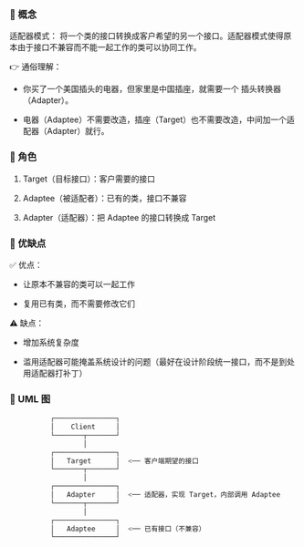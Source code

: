 ### 🔹 概念

适配器模式：
将一个类的接口转换成客户希望的另一个接口。适配器模式使得原本由于接口不兼容而不能一起工作的类可以协同工作。

👉 通俗理解：

* 你买了一个美国插头的电器，但家里是中国插座，就需要一个 插头转换器（Adapter）。

* 电器（Adaptee）不需要改造，插座（Target）也不需要改造，中间加一个适配器（Adapter）就行。

### 🔹 角色

1. Target（目标接口）：客户需要的接口

2. Adaptee（被适配者）：已有的类，接口不兼容

3. Adapter（适配器）：把 Adaptee 的接口转换成 Target

### 🔹 优缺点

✅ 优点：

* 让原本不兼容的类可以一起工作

* 复用已有类，而不需要修改它们

⚠️ 缺点：

* 增加系统复杂度

* 滥用适配器可能掩盖系统设计的问题（最好在设计阶段统一接口，而不是到处用适配器打补丁）

### 🔹 UML 图

```javascript
          ┌───────────────┐
          │    Client     │
          └───────┬───────┘
                  │
          ┌───────────────┐
          │   Target      │  <── 客户端期望的接口
          └───────┬───────┘
                  │
          ┌───────────────┐
          │   Adapter     │  <── 适配器，实现 Target，内部调用 Adaptee
          └───────┬───────┘
                  │
          ┌───────────────┐
          │   Adaptee     │  <── 已有接口（不兼容）
          └───────────────┘
```


